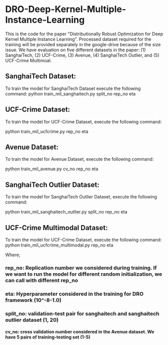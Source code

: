 # DRO-Deep-Kernel-Multiple-Instance-Learning
This is the code for the paper "Distributionally Robust Optimization for Deep Kernel Multiple Instance Learning". 
Processed dataset required for the training will be provided separately in the google-drive because of the size issue.
We have evaluation on five different datasets in the paper: (1) SanghaiTech, (2) UCF-Crime, (3) Avenue, (4) SanghaiTech Outlier, and (5) UCF-Crime Multimoal.

## SanghaiTech Dataset:
To train the model for SanghaiTech Dataset execute the following command:
python train_mil_sanghaitech.py split_no rep_no eta


## UCF-Crime Dataset:
To train the model for UCF-Crime Dataset, execute the following command:

python train_mil_ucfcrime.py rep_no eta

## Avenue Dataset:
To train the model for Avenue Dataset, execute the following command:

python train_mil_avenue.py cv_no rep_no eta

## SanghaiTech Outlier Dataset:
To train the model for SanghaiTech Outlier Dataset, execute the following command:

python train_mil_sanghaitech_outlier.py split_no rep_no eta

## UCF-Crime Multimodal Dataset:
To train the model for UCF-Crime Dataset, execute the following command:
python train_mil_ucfcrime_multimodal.py rep_no eta

Where; 
### rep_no: Replication number we considered during training. If we want to run the model for different random initialization, we can call with different rep_no
### eta: Hyperparameter considered in the training for DRO framework (10^-8-1.0)
### split_no: validation-test pair for sanghaitech and sanghaitech outlier dataset (1, 20)
#### cv_no: cross validation number considered in the Avenue dataset. We have 5 pairs of training-testing set (1-5)



